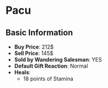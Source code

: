 # Pacu

## Basic Information

- **Buy Price**: 212$
- **Sell Price**: 145$
- **Sold by Wandering Salesman**: YES
- **Default Gift Reaction**: Normal
- **Heals**:
  - 18 points of Stamina